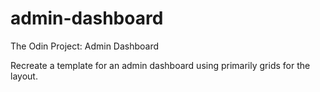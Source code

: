 # admin-dashboard

The Odin Project: Admin Dashboard

Recreate a template for an admin dashboard using primarily grids for the layout.
